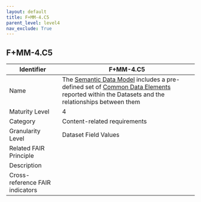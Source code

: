 ```yaml
---
layout: default
title: F+MM-4.C5
parent_level: level4
nav_exclude: True
---
```


## F+MM-4.C5

| Identifier | F+MM-4.C5 |
| --------- | -----------|
| Name | The [Semantic Data Model](https://fairplus.github.io/Data-Maturity/docs/Glossary/#semantic-data-model) includes a pre-defined set of [Common Data Elements](https://fairplus.github.io/Data-Maturity/docs/Glossary/#common-data-element) reported within the Datasets and the relationships between them |
| Maturity Level | 4 |
| Category | Content-related requirements |
| Granularity Level | Dataset Field Values |
| Related FAIR Principle | |
| Description | |
| Cross-reference FAIR indicators | |
